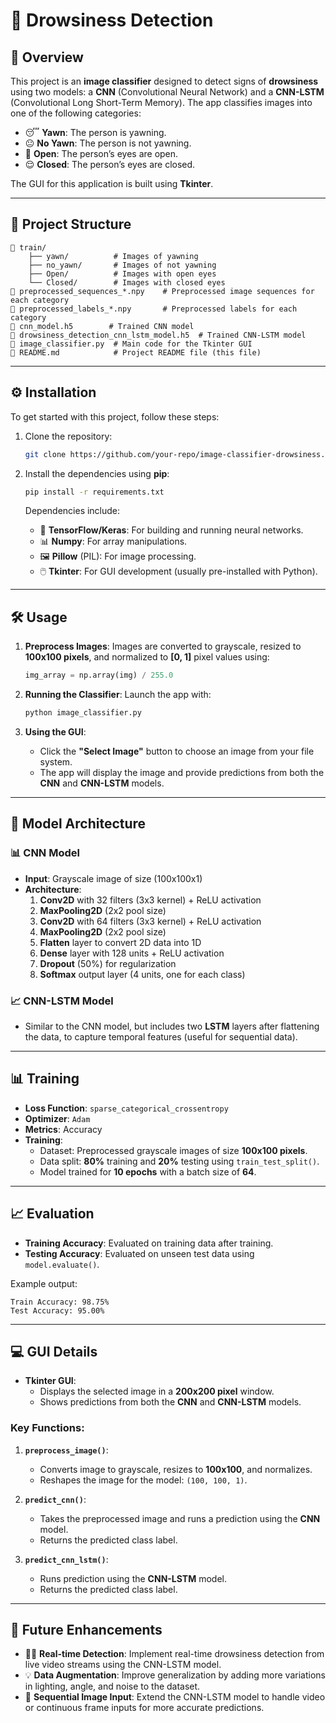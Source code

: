 # 🚀  Drowsiness Detection

## 📖 Overview

This project is an **image classifier** designed to detect signs of **drowsiness** using two models: a **CNN** (Convolutional Neural Network) and a **CNN-LSTM** (Convolutional Long Short-Term Memory). The app classifies images into one of the following categories:

- 😴 **Yawn**: The person is yawning.
- 😐 **No Yawn**: The person is not yawning.
- 👀 **Open**: The person’s eyes are open.
- 😌 **Closed**: The person’s eyes are closed.

The GUI for this application is built using **Tkinter**.

---

## 📂 Project Structure

```plaintext
📁 train/
    ├── yawn/          # Images of yawning
    ├── no_yawn/       # Images of not yawning
    ├── Open/          # Images with open eyes
    └── Closed/        # Images with closed eyes
📁 preprocessed_sequences_*.npy    # Preprocessed image sequences for each category
📁 preprocessed_labels_*.npy       # Preprocessed labels for each category
📄 cnn_model.h5        # Trained CNN model
📄 drowsiness_detection_cnn_lstm_model.h5  # Trained CNN-LSTM model
📄 image_classifier.py  # Main code for the Tkinter GUI
📄 README.md            # Project README file (this file)
```

---

## ⚙️ Installation

To get started with this project, follow these steps:

1. Clone the repository:
   ```bash
   git clone https://github.com/your-repo/image-classifier-drowsiness.git
   ```

2. Install the dependencies using **pip**:
   ```bash
   pip install -r requirements.txt
   ```

   Dependencies include:
   - 🧠 **TensorFlow/Keras**: For building and running neural networks.
   - 📊 **Numpy**: For array manipulations.
   - 🖼️ **Pillow** (PIL): For image processing.
   - 🖱️ **Tkinter**: For GUI development (usually pre-installed with Python).

---

## 🛠️ Usage

1. **Preprocess Images**: Images are converted to grayscale, resized to **100x100 pixels**, and normalized to **[0, 1]** pixel values using:
   ```python
   img_array = np.array(img) / 255.0
   ```

2. **Running the Classifier**: Launch the app with:
   ```bash
   python image_classifier.py
   ```

3. **Using the GUI**:
   - Click the **"Select Image"** button to choose an image from your file system.
   - The app will display the image and provide predictions from both the **CNN** and **CNN-LSTM** models.

---

## 🧠 Model Architecture

### 📊 CNN Model
- **Input**: Grayscale image of size (100x100x1)
- **Architecture**:
  1. **Conv2D** with 32 filters (3x3 kernel) + ReLU activation
  2. **MaxPooling2D** (2x2 pool size)
  3. **Conv2D** with 64 filters (3x3 kernel) + ReLU activation
  4. **MaxPooling2D** (2x2 pool size)
  5. **Flatten** layer to convert 2D data into 1D
  6. **Dense** layer with 128 units + ReLU activation
  7. **Dropout** (50%) for regularization
  8. **Softmax** output layer (4 units, one for each class)

### 📈 CNN-LSTM Model
- Similar to the CNN model, but includes two **LSTM** layers after flattening the data, to capture temporal features (useful for sequential data).

---

## 📊 Training

- **Loss Function**: `sparse_categorical_crossentropy`
- **Optimizer**: `Adam`
- **Metrics**: Accuracy
- **Training**:
   - Dataset: Preprocessed grayscale images of size **100x100 pixels**.
   - Data split: **80%** training and **20%** testing using `train_test_split()`.
   - Model trained for **10 epochs** with a batch size of **64**.

---

## 📈 Evaluation

- **Training Accuracy**: Evaluated on training data after training.
- **Testing Accuracy**: Evaluated on unseen test data using `model.evaluate()`.

Example output:
```plaintext
Train Accuracy: 98.75%
Test Accuracy: 95.00%
```

---

## 💻 GUI Details

- **Tkinter GUI**:
   - Displays the selected image in a **200x200 pixel** window.
   - Shows predictions from both the **CNN** and **CNN-LSTM** models.

### Key Functions:

1. **`preprocess_image()`**: 
   - Converts image to grayscale, resizes to **100x100**, and normalizes.
   - Reshapes the image for the model: `(100, 100, 1)`.

2. **`predict_cnn()`**:
   - Takes the preprocessed image and runs a prediction using the **CNN** model.
   - Returns the predicted class label.

3. **`predict_cnn_lstm()`**:
   - Runs prediction using the **CNN-LSTM** model.
   - Returns the predicted class label.

---

## 🚀 Future Enhancements

- 🕵️‍♂️ **Real-time Detection**: Implement real-time drowsiness detection from live video streams using the CNN-LSTM model.
- 💡 **Data Augmentation**: Improve generalization by adding more variations in lighting, angle, and noise to the dataset.
- 🎥 **Sequential Image Input**: Extend the CNN-LSTM model to handle video or continuous frame inputs for more accurate predictions.

